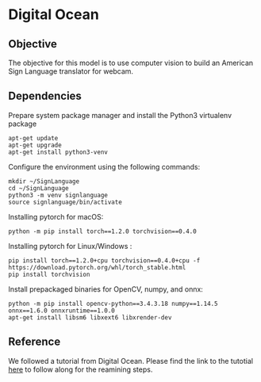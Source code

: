 # Digital Ocean 

## Objective
The objective for this model is to  use computer vision to build an American Sign Language translator for webcam.

## Dependencies 
Prepare system package manager and install the Python3 virtualenv package
```
apt-get update
apt-get upgrade
apt-get install python3-venv
```
Configure the environment using the following commands:
```
mkdir ~/SignLanguage
cd ~/SignLanguage
python3 -m venv signlanguage
source signlanguage/bin/activate
```
Installing pytorch for macOS:
```
python -m pip install torch==1.2.0 torchvision==0.4.0
```
Installing pytorch for Linux/Windows :
```
pip install torch==1.2.0+cpu torchvision==0.4.0+cpu -f https://download.pytorch.org/whl/torch_stable.html
pip install torchvision
```
Install prepackaged binaries for OpenCV, numpy, and onnx:
```
python -m pip install opencv-python==3.4.3.18 numpy==1.14.5 onnx==1.6.0 onnxruntime==1.0.0
apt-get install libsm6 libxext6 libxrender-dev
```

## Reference
We followed a tutorial from Digital Ocean. Please find the link to the tutotial [here](https://www.digitalocean.com/community/tutorials/how-to-build-a-neural-network-to-translate-sign-language-into-english) to follow along for the reamining steps.
